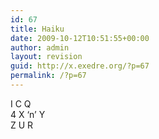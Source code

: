 ```yaml
---
id: 67
title: Haiku
date: 2009-10-12T10:51:55+00:00
author: admin
layout: revision
guid: http://x.exedre.org/?p=67
permalink: /?p=67
---
```

I C Q  
4 X &#8216;n&#8217; Y  
Z U R